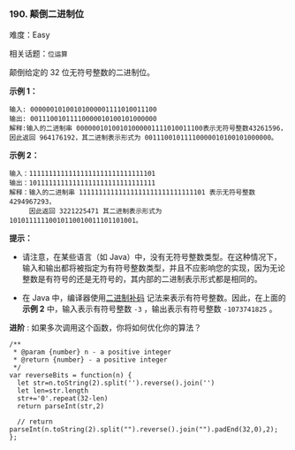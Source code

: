### 190. 颠倒二进制位

难度：Easy

相关话题：`位运算`

颠倒给定的 32 位无符号整数的二进制位。







**示例 1：** 



```
输入: 00000010100101000001111010011100
输出: 00111001011110000010100101000000
解释:输入的二进制串 00000010100101000001111010011100表示无符号整数43261596，      因此返回 964176192，其二进制表示形式为 00111001011110000010100101000000。
```


**示例 2：** 



```
输入：11111111111111111111111111111101
输出：10111111111111111111111111111111
解释：输入的二进制串 11111111111111111111111111111101 表示无符号整数 4294967293，
     因此返回 3221225471 其二进制表示形式为 10101111110010110010011101101001。
```






**提示：** 




* 请注意，在某些语言（如 Java）中，没有无符号整数类型。在这种情况下，输入和输出都将被指定为有符号整数类型，并且不应影响您的实现，因为无论整数是有符号的还是无符号的，其内部的二进制表示形式都是相同的。

* 在 Java 中，编译器使用[二进制补码](https://baike.baidu.com/item/二进制补码/5295284)
记法来表示有符号整数。因此，在上面的**示例 2** 中，输入表示有符号整数  `-3` ，输出表示有符号整数  `-1073741825` 。









**进阶** :
如果多次调用这个函数，你将如何优化你的算法？


```
/**
 * @param {number} n - a positive integer
 * @return {number} - a positive integer
 */
var reverseBits = function(n) {
  let str=n.toString(2).split('').reverse().join('')
  let len=str.length
  str+='0'.repeat(32-len)
  return parseInt(str,2)
  
  // return parseInt(n.toString(2).split("").reverse().join("").padEnd(32,0),2);    
};
```

